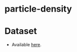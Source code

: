 # particle-density

# Dataset
- Available [here](https://drive.google.com/drive/folders/1wppR3iRVKbf3E8M8zytgivW3Lx7Q68Zx?usp=sharing).
